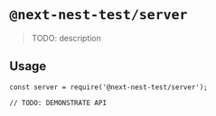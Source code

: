 # `@next-nest-test/server`

> TODO: description

## Usage

```
const server = require('@next-nest-test/server');

// TODO: DEMONSTRATE API
```
